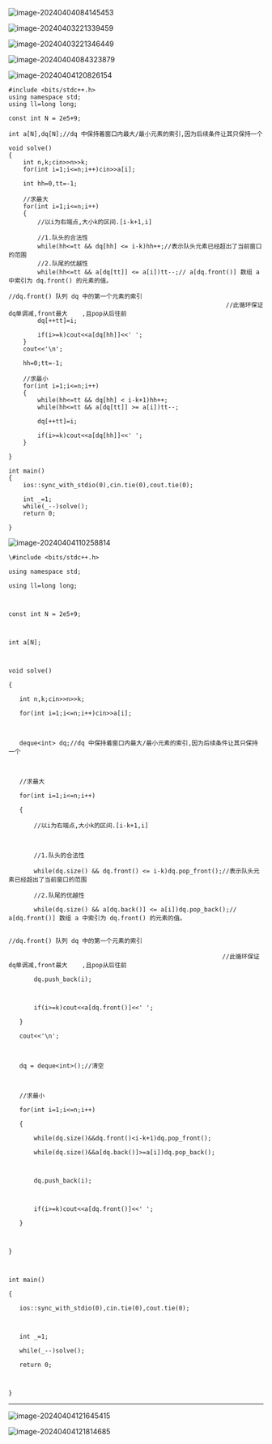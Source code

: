 ![image-20240404084145453](C:\Users\set\AppData\Roaming\Typora\typora-user-images\image-20240404084145453.png)

![image-20240403221339459](C:\Users\set\AppData\Roaming\Typora\typora-user-images\image-20240403221339459.png)

![image-20240403221346449](C:\Users\set\AppData\Roaming\Typora\typora-user-images\image-20240403221346449.png)

![image-20240404084323879](C:\Users\set\AppData\Roaming\Typora\typora-user-images\image-20240404084323879.png)

![image-20240404120826154](C:\Users\set\AppData\Roaming\Typora\typora-user-images\image-20240404120826154.png)

```
#include <bits/stdc++.h>
using namespace std;
using ll=long long;

const int N = 2e5+9;

int a[N],dq[N];//dq 中保持着窗口内最大/最小元素的索引,因为后续条件让其只保持一个

void solve()
{
	int n,k;cin>>n>>k;
	for(int i=1;i<=n;i++)cin>>a[i];
	
	int hh=0,tt=-1;
	
	//求最大
	for(int i=1;i<=n;i++)
	{
		//以i为右端点,大小k的区间.[i-k+1,i]
		
		//1.队头的合法性
		while(hh<=tt && dq[hh] <= i-k)hh++;//表示队头元素已经超出了当前窗口的范围
		//2.队尾的优越性
		while(hh<=tt && a[dq[tt]] <= a[i])tt--;// a[dq.front()] 数组 a 中索引为 dq.front() 的元素的值。
															//dq.front() 队列 dq 中的第一个元素的索引
															//此循环保证dq单调减,front最大	,且pop从后往前
		dq[++tt]=i;
		
		if(i>=k)cout<<a[dq[hh]]<<' ';
	}
	cout<<'\n';
	
	hh=0;tt=-1;
	
	//求最小
	for(int i=1;i<=n;i++)
	{
		while(hh<=tt && dq[hh] < i-k+1)hh++;
		while(hh<=tt && a[dq[tt]] >= a[i])tt--;
		
		dq[++tt]=i;
		
		if(i>=k)cout<<a[dq[hh]]<<' ';
	}
	
}

int main()
{
	ios::sync_with_stdio(0),cin.tie(0),cout.tie(0);
	
	int _=1;
	while(_--)solve();
	return 0;

}
```



![image-20240404110258814](C:\Users\set\AppData\Roaming\Typora\typora-user-images\image-20240404110258814.png)

```
\#include <bits/stdc++.h>

using namespace std;

using ll=long long;



const int N = 2e5+9;



int a[N];



void solve()

{

​	int n,k;cin>>n>>k;

​	for(int i=1;i<=n;i++)cin>>a[i];

​	

​	deque<int> dq;//dq 中保持着窗口内最大/最小元素的索引,因为后续条件让其只保持一个

​	

​	//求最大

​	for(int i=1;i<=n;i++)

​	{

​		//以i为右端点,大小k的区间.[i-k+1,i]

​		

​		//1.队头的合法性

​		while(dq.size() && dq.front() <= i-k)dq.pop_front();//表示队头元素已经超出了当前窗口的范围

​		//2.队尾的优越性

​		while(dq.size() && a[dq.back()] <= a[i])dq.pop_back();// a[dq.front()] 数组 a 中索引为 dq.front() 的元素的值。

​															//dq.front() 队列 dq 中的第一个元素的索引

​															//此循环保证dq单调减,front最大	,且pop从后往前

​		dq.push_back(i);

​		

​		if(i>=k)cout<<a[dq.front()]<<' ';

​	}

​	cout<<'\n';

​	

​	dq = deque<int>();//清空

​	

​	//求最小

​	for(int i=1;i<=n;i++)

​	{

​		while(dq.size()&&dq.front()<i-k+1)dq.pop_front();

​		while(dq.size()&&a[dq.back()]>=a[i])dq.pop_back();

​		

​		dq.push_back(i);

​		

​		if(i>=k)cout<<a[dq.front()]<<' ';

​	}

​	

}



int main()

{

​	ios::sync_with_stdio(0),cin.tie(0),cout.tie(0);

​	

​	int _=1;

​	while(_--)solve();

​	return 0;



}
```

****



![image-20240404121645415](C:\Users\set\AppData\Roaming\Typora\typora-user-images\image-20240404121645415.png)

![image-20240404121814685](C:\Users\set\AppData\Roaming\Typora\typora-user-images\image-20240404121814685.png)